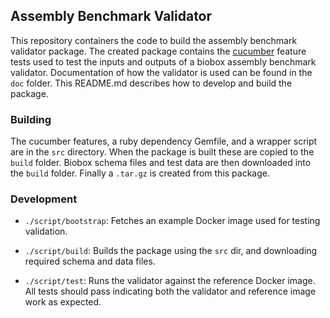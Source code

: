 ## Assembly Benchmark Validator

This repository containers the code to build the assembly benchmark validator
package. The created package contains the [cucumber][] feature tests used to
test the inputs and outputs of a biobox assembly benchmark validator. 
Documentation of how the validator is used can be found in the `doc` folder. 
This README.md describes how to develop and build the package.

### Building

The cucumber features, a ruby dependency Gemfile, and a wrapper script are in
the `src` directory. When the package is built these are copied to the `build`
folder. Biobox schema files and test data are then downloaded into the `build`
folder. Finally a `.tar.gz` is created from this package.

### Development

  * `./script/bootstrap`: Fetches an example Docker image used for testing
    validation.

  * `./script/build`: Builds the package using the `src` dir, and downloading
    required schema and data files.

  * `./script/test`: Runs the validator against the reference Docker image. All
    tests should pass indicating both the validator and reference image work as
    expected.

[cucumber]: https://cukes.info/
